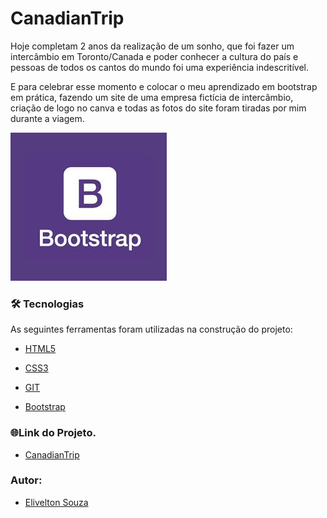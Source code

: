 # CanadianTrip

Hoje completam 2 anos da realização de um sonho, que foi fazer um intercâmbio em Toronto/Canada e poder conhecer a cultura do país e pessoas de todos os cantos do mundo foi uma experiência indescritível.

E para celebrar esse momento e colocar o meu aprendizado em bootstrap em prática, fazendo um site de uma empresa fictícia de intercâmbio, criação de logo no canva  e todas as fotos do site foram tiradas por mim durante a viagem.

 ![](https://github.com/EliveltonSouzaDev/Booststrap/blob/master/projeto%20fruta%26fruta/src/img/bootstrap.png)


### 🛠️ Tecnologias

As seguintes ferramentas foram utilizadas na construção do projeto:

- [HTML5](https://developer.mozilla.org/pt-BR/docs/Web/HTML/HTML5)
- [CSS3](https://developer.mozilla.org/pt-BR/docs/Web/CSS)
- [GIT](https://git-scm.com/)

- [Bootstrap](https://getbootstrap.com/)


### 🌐Link do Projeto.


- [CanadianTrip](https://eliveltonsouzadev.github.io/ToDoList/)       


### Autor:
- [Elivelton Souza](https://github.com/EliveltonSouzaDev)



